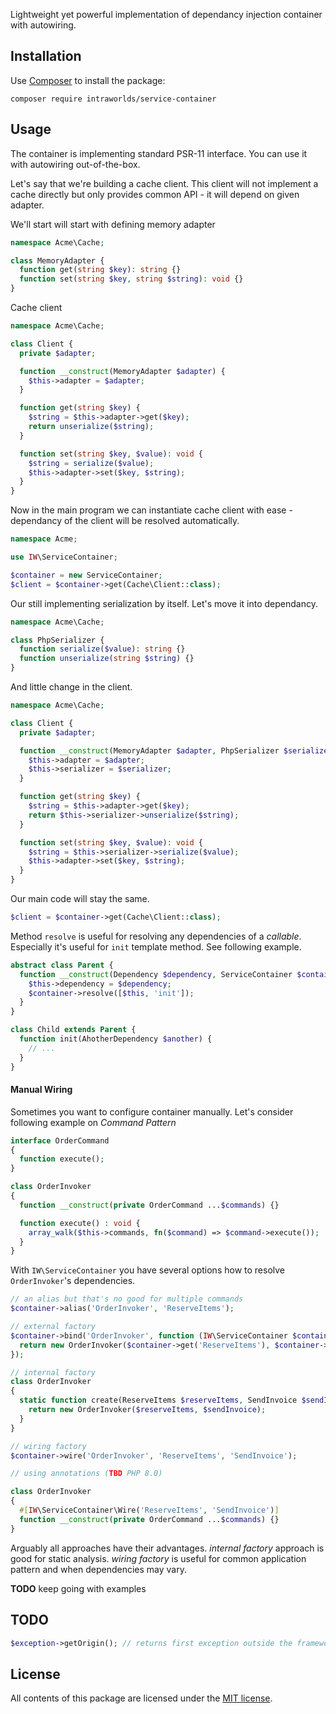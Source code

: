 Lightweight yet powerful implementation of dependancy injection container with autowiring.

## Installation
Use [Composer] to install the package:
```
composer require intraworlds/service-container
```

## Usage
The container is implementing standard PSR-11 interface. You can use it with autowiring out-of-the-box.

Let's say that we're building a cache client. This client will not implement a cache directly but only provides common API - it will depend on given adapter.

We'll start will start with defining memory adapter
```php
namespace Acme\Cache;

class MemoryAdapter {
  function get(string $key): string {}
  function set(string $key, string $string): void {}
}
```
Cache client
```php
namespace Acme\Cache;

class Client {
  private $adapter;

  function __construct(MemoryAdapter $adapter) {
    $this->adapter = $adapter;
  }

  function get(string $key) {
    $string = $this->adapter->get($key);
    return unserialize($string);
  }

  function set(string $key, $value): void {
    $string = serialize($value);
    $this->adapter->set($key, $string);
  }
}
```
Now in the main program we can instantiate cache client with ease - dependancy of the client will be resolved automatically.
```php
namespace Acme;

use IW\ServiceContainer;

$container = new ServiceContainer;
$client = $container->get(Cache\Client::class);
```
Our still implementing serialization by itself. Let's move it into dependancy.
```php
namespace Acme\Cache;

class PhpSerializer {
  function serialize($value): string {}
  function unserialize(string $string) {}
}
```
And little change in the client.
```php
namespace Acme\Cache;

class Client {
  private $adapter;

  function __construct(MemoryAdapter $adapter, PhpSerializer $serializer) {
    $this->adapter = $adapter;
    $this->serializer = $serializer;
  }

  function get(string $key) {
    $string = $this->adapter->get($key);
    return $this->serializer->unserialize($string);
  }

  function set(string $key, $value): void {
    $string = $this->serializer->serialize($value);
    $this->adapter->set($key, $string);
  }
}
```
Our main code will stay the same.
```php
$client = $container->get(Cache\Client::class);
```
Method `resolve` is useful for resolving any dependencies of a _callable_. Especially it's useful for `init` template method. See following example.
```php
abstract class Parent {
  function __construct(Dependency $dependency, ServiceContainer $container) {
    $this->dependency = $dependency;
    $container->resolve([$this, 'init']);
  }
}

class Child extends Parent {
  function init(AhotherDependency $another) {
    // ...
  }
}
```

#### Manual Wiring
Sometimes you want to configure container manually. Let's consider following example on _Command Pattern_
```php
interface OrderCommand
{
  function execute();
}

class OrderInvoker
{
  function __construct(private OrderCommand ...$commands) {}

  function execute() : void {
    array_walk($this->commands, fn($command) => $command->execute());
  }
}
```
With `IW\ServiceContainer` you have several options how to resolve `OrderInvoker`'s dependencies.
```php
// an alias but that's no good for multiple commands
$container->alias('OrderInvoker', 'ReserveItems');

// external factory
$container->bind('OrderInvoker', function (IW\ServiceContainer $container) {
  return new OrderInvoker($container->get('ReserveItems'), $container->get('SendInvoice'));
});

// internal factory
class OrderInvoker
{
  static function create(ReserveItems $reserveItems, SendInvoice $sendInvoice) : OrderInvoker {
    return new OrderInvoker($reserveItems, $sendInvoice);
  }
}

// wiring factory
$container->wire('OrderInvoker', 'ReserveItems', 'SendInvoice');

// using annotations (TBD PHP 8.0)

class OrderInvoker
{
  #[IW\ServiceContainer\Wire('ReserveItems', 'SendInvoice')]
  function __construct(private OrderCommand ...$commands) {}
}
```
Arguably all approaches have their advantages. _internal factory_ approach is
good for static analysis. _wiring factory_ is useful for common application pattern
and when dependencies may vary.

**TODO** keep going with examples

## TODO
```php
$exception->getOrigin(); // returns first exception outside the framework (useful for avoiding of tracing)
```

## License
All contents of this package are licensed under the [MIT license].

[Composer]: https://getcomposer.org
[MIT license]: LICENSE
